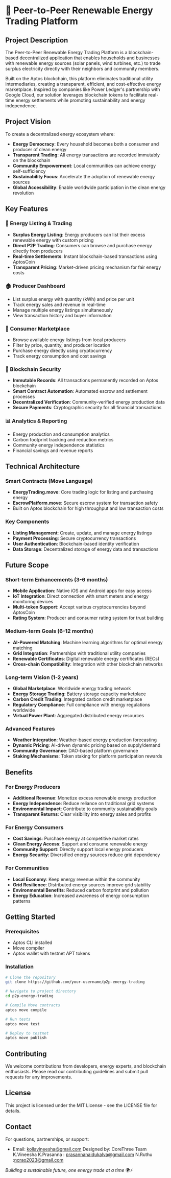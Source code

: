 # 🌱 Peer-to-Peer Renewable Energy Trading Platform

## Project Description

The Peer-to-Peer Renewable Energy Trading Platform is a blockchain-based decentralized application that enables households and businesses with renewable energy sources (solar panels, wind turbines, etc.) to trade surplus electricity directly with their neighbors and community members. 

Built on the Aptos blockchain, this platform eliminates traditional utility intermediaries, creating a transparent, efficient, and cost-effective energy marketplace. Inspired by companies like Power Ledger's partnership with Google Cloud, our solution leverages blockchain tokens to facilitate real-time energy settlements while promoting sustainability and energy independence.

## Project Vision

To create a decentralized energy ecosystem where:
- **Energy Democracy**: Every household becomes both a consumer and producer of clean energy
- **Transparent Trading**: All energy transactions are recorded immutably on the blockchain
- **Community Empowerment**: Local communities can achieve energy self-sufficiency
- **Sustainability Focus**: Accelerate the adoption of renewable energy sources
- **Global Accessibility**: Enable worldwide participation in the clean energy revolution

## Key Features

### 🔋 Energy Listing & Trading
- **Surplus Energy Listing**: Energy producers can list their excess renewable energy with custom pricing
- **Direct P2P Trading**: Consumers can browse and purchase energy directly from producers
- **Real-time Settlements**: Instant blockchain-based transactions using AptosCoin
- **Transparent Pricing**: Market-driven pricing mechanism for fair energy costs

### 🏠 Producer Dashboard
- List surplus energy with quantity (kWh) and price per unit
- Track energy sales and revenue in real-time
- Manage multiple energy listings simultaneously
- View transaction history and buyer information

### 🛒 Consumer Marketplace
- Browse available energy listings from local producers
- Filter by price, quantity, and producer location
- Purchase energy directly using cryptocurrency
- Track energy consumption and cost savings

### 🔐 Blockchain Security
- **Immutable Records**: All transactions permanently recorded on Aptos blockchain
- **Smart Contract Automation**: Automated escrow and settlement processes
- **Decentralized Verification**: Community-verified energy production data
- **Secure Payments**: Cryptographic security for all financial transactions

### 📊 Analytics & Reporting
- Energy production and consumption analytics
- Carbon footprint tracking and reduction metrics
- Community energy independence statistics
- Financial savings and revenue reports

## Technical Architecture

### Smart Contracts (Move Language)
- **EnergyTrading.move**: Core trading logic for listing and purchasing energy
- **EscrowPlatform.move**: Secure escrow system for transaction safety
- Built on Aptos blockchain for high throughput and low transaction costs

### Key Components
- **Listing Management**: Create, update, and manage energy listings
- **Payment Processing**: Secure cryptocurrency transactions
- **User Authentication**: Blockchain-based identity verification
- **Data Storage**: Decentralized storage of energy data and transactions

## Future Scope

### Short-term Enhancements (3-6 months)
- **Mobile Application**: Native iOS and Android apps for easy access
- **IoT Integration**: Direct connection with smart meters and energy monitoring devices
- **Multi-token Support**: Accept various cryptocurrencies beyond AptosCoin
- **Rating System**: Producer and consumer rating system for trust building

### Medium-term Goals (6-12 months)
- **AI-Powered Matching**: Machine learning algorithms for optimal energy matching
- **Grid Integration**: Partnerships with traditional utility companies
- **Renewable Certificates**: Digital renewable energy certificates (RECs)
- **Cross-chain Compatibility**: Integration with other blockchain networks

### Long-term Vision (1-2 years)
- **Global Marketplace**: Worldwide energy trading network
- **Energy Storage Trading**: Battery storage capacity marketplace
- **Carbon Credit Trading**: Integrated carbon credit marketplace
- **Regulatory Compliance**: Full compliance with energy regulations worldwide
- **Virtual Power Plant**: Aggregated distributed energy resources

### Advanced Features
- **Weather Integration**: Weather-based energy production forecasting
- **Dynamic Pricing**: AI-driven dynamic pricing based on supply/demand
- **Community Governance**: DAO-based platform governance
- **Staking Mechanisms**: Token staking for platform participation rewards

## Benefits

### For Energy Producers
- **Additional Revenue**: Monetize excess renewable energy production
- **Energy Independence**: Reduce reliance on traditional grid systems
- **Environmental Impact**: Contribute to community sustainability goals
- **Transparent Returns**: Clear visibility into energy sales and profits

### For Energy Consumers
- **Cost Savings**: Purchase energy at competitive market rates
- **Clean Energy Access**: Support and consume renewable energy
- **Community Support**: Directly support local energy producers
- **Energy Security**: Diversified energy sources reduce grid dependency

### For Communities
- **Local Economy**: Keep energy revenue within the community
- **Grid Resilience**: Distributed energy sources improve grid stability
- **Environmental Benefits**: Reduced carbon footprint and pollution
- **Energy Education**: Increased awareness of energy consumption patterns

## Getting Started

### Prerequisites
- Aptos CLI installed
- Move compiler
- Aptos wallet with testnet APT tokens

### Installation
```bash
# Clone the repository
git clone https://github.com/your-username/p2p-energy-trading

# Navigate to project directory
cd p2p-energy-trading

# Compile Move contracts
aptos move compile

# Run tests
aptos move test

# Deploy to testnet
aptos move publish
```

## Contributing

We welcome contributions from developers, energy experts, and blockchain enthusiasts. Please read our contributing guidelines and submit pull requests for any improvements.

## License

This project is licensed under the MIT License - see the LICENSE file for details.

## Contact

For questions, partnerships, or support:
- Email: kollavineesha@gmail.com
Designed by: CoreThree Team
K.Vineesha
K.Prasanna : prasannanaidukalva@gmail.com
N.Ruthu :ncrao2023@gmail.com

*Building a sustainable future, one energy trade at a time* 🌍⚡
